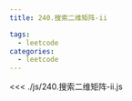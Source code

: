 ```yaml
---
title: 240.搜索二维矩阵-ii

tags:
  - leetcode
categories:
  - leetcode
---
```


<<< ./js/240.搜索二维矩阵-ii.js
